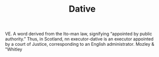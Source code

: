 ---
title: Dative
letter: D
permalink: "/definitions/bld-dative.html"
body: VE. A word derived from the Ito-man law, signifying “appointed by public authority.”
  Thus, in Scotland, nn executor-dative is an executor appointed by a court of Justice,
  corresponding to an English administrator. Mozley & "Whitley
published_at: '2018-07-07'
source: Black's Law Dictionary 2nd Ed (1910)
layout: post
---